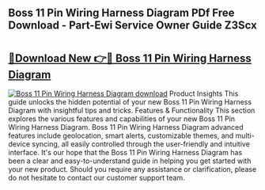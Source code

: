 ## Boss 11 Pin Wiring Harness Diagram PDf Free Download - Part-Ewi Service Owner Guide Z3Scx

# <h2><a href="http://dfupbm.blite.top/?on=Boss+11+Pin+Wiring+Harness+Diagram">🔗Download New 👉🔴 Boss 11 Pin Wiring Harness Diagram</a></h2>

[![Boss 11 Pin Wiring Harness Diagram download](https://i.imgur.com/lujVjoI.png)](http://dfupbm.blite.top/?on=Boss+11+Pin+Wiring+Harness+Diagram)
Product Insights This guide unlocks the hidden potential of your new Boss 11 Pin Wiring Harness Diagram with insightful tips and tricks. Features & Functionality This section explores the various features and capabilities of your new Boss 11 Pin Wiring Harness Diagram. Boss 11 Pin Wiring Harness Diagram advanced features include geolocation, smart alerts, customizable themes, and multi-device syncing, all easily controlled through the user-friendly and intuitive interface. It's our hope that the Boss 11 Pin Wiring Harness Diagram has been a clear and easy-to-understand guide in helping you get started with your new product. Should you require any assistance or clarification, please do not hesitate to contact our customer support team.
